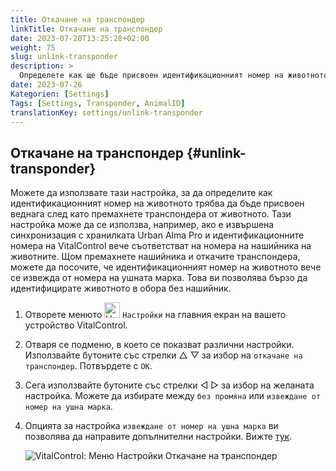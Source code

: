 ```yaml
---
title: Откачане на транспондер
linkTitle: Откачане на транспондер
date: 2023-07-28T13:25:28+02:00
weight: 75
slug: unlink-transponder
description: >
  Определете как ще бъде присвоен идентификационният номер на животното, след като транспондерът бъде откачен.
date: 2023-07-26
Kategorien: [Settings]
Tags: [Settings, Transponder, AnimalID]
translationKey: settings/unlink-transponder
---
```

## Откачане на транспондер {#unlink-transponder}
 
Можете да използвате тази настройка, за да определите как идентификационният номер на животното трябва да бъде присвоен веднага след като премахнете транспондера от животното. Тази настройка може да се използва, например, ако е извършена синхронизация с хранилката Urban Alma Pro и идентификационните номера на VitalControl вече съответстват на номера на нашийника на животните. Щом премахнете нашийника и откачите транспондера, можете да посочите, че идентификационният номер на животното вече се извежда от номера на ушната марка. Това ви позволява бързо да идентифицирате животното в обора без нашийник.

1. Отворете менюто <img src="/icons/gear.svg" width="25" align="bottom" alt="Настройки" /> `Настройки` на главния екран на вашето устройство VitalControl.

2. Отваря се подменю, в което се показват различни настройки. Използвайте бутоните със стрелки △ ▽ за избор на `откачане на транспондер`. Потвърдете с `OK`.

3. Сега използвайте бутоните със стрелки ◁ ▷ за избор на желаната настройка. Можете да избирате между `без промяна` или `извеждане от номер на ушна марка`.

4. Опцията за настройка `извеждане от номер на ушна марка` ви позволява да направите допълнителни настройки. Вижте [тук](/bg/docs/settings/animal-registration/#digit-of-the-new-id).

   ![VitalControl: Меню Настройки Откачане на транспондер](../images/unlink-transponder.png "Откачане на транспондер")
   
